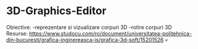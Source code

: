 # 3D-Graphics-Editor
Obiective: 
  -reprezentare si vizualizare corpuri 3D
  -rotire corpuri 3D
Resurse:
https://www.studocu.com/ro/document/universitatea-politehnica-din-bucuresti/grafica-inginereasca-is/grafica-3d-soft/15201526
:skull:
